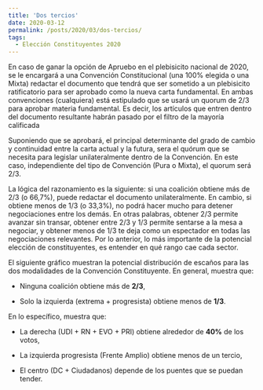 ```yaml
---
title: 'Dos tercios'
date: 2020-03-12
permalink: /posts/2020/03/dos-tercios/
tags:
  - Elección Constituyentes 2020
---
```


En caso de ganar la opción de Apruebo en el plebisicito nacional de 2020, se le encargará a una Convención Constitucional (una 100% elegida o una Mixta) redactar el documento que tendrá que ser sometido a un plebisicito ratificatorio para ser aprobado como la nueva carta fundamental. En ambas convenciones (cualquiera) está estipulado que se usará un quorum de 2/3 para aprobar materia fundamental. Es decir, los artículos que entren dentro del documento resultante habrán pasado por el filtro de la mayoría calificada  

Suponiendo que se aprobará, el principal determinante del grado de cambio y continuidad entre la carta actual y la futura, sera el quórum que se necesita para legislar unilateralmente dentro de la Convención. En este caso, independiente del tipo de Convención (Pura o Mixta), el quorum será 2/3.

La lógica del razonamiento es la siguiente: si una coalición obtiene más de 2/3 (o 66,7%), puede redactar el documento unilateralmente. En cambio, si obtiene menos de 1/3 (o 33,3%), no podrá hacer mucho para detener negociaciones entre los demás. En otras palabras, obtener 2/3 permite avanzar sin transar, obtener entre 2/3 y 1/3 permite sentarse a la mesa a negociar, y obtener menos de 1/3 te deja como un espectador en todas las negociaciones relevantes. Por lo anterior, lo más importante de la potencial elección de constituyentes, es entender en qué rango cae cada sector.

El siguiente gráfico muestran la potencial distribución de escaños para las dos modalidades de la Convención Constituyente. En general, muestra que:

- Ninguna coalición obtiene más de **2/3**,

- Solo la izquierda (extrema + progresista) obtiene menos de **1/3**.

En lo específico, muestra que:

- La derecha (UDI + RN + EVO + PRI) obtiene alrededor de **40%** de los votos,

- La izquierda progresista (Frente Amplio) obtiene menos de un tercio,

- El centro (DC + Ciudadanos) depende de los puentes que se puedan tender.
